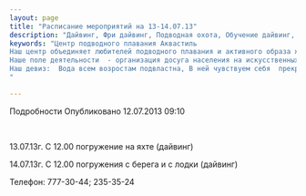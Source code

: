 ```yaml
---
layout: page
title: "Расписание мероприятий на 13-14.07.13"
description: "Дайвинг, Фри дайвинг, Подводная охота, Обучение дайвинг, Сертификат дайвинг"
keywords: "Центр подводного плавания Аквастиль
Наш центр объединяет любителей подводного плавания и активного образа жизни.
Наше поле деятельности  - организация досуга населения на искусственных и естественных водоёмах.
Наш девиз:  Вода всем возростам подвластна, В ней чувствуем себя  прекрасно!
"

---
```


Подробности
     Опубликовано 12.07.2013 09:10 

 

13.07.13г. C 12.00 погружение на яхте (дайвинг)

14.07.13г. С 12.00 погружения с берега и с лодки (дайвинг)

Телефон: 777-30-44; 235-35-24